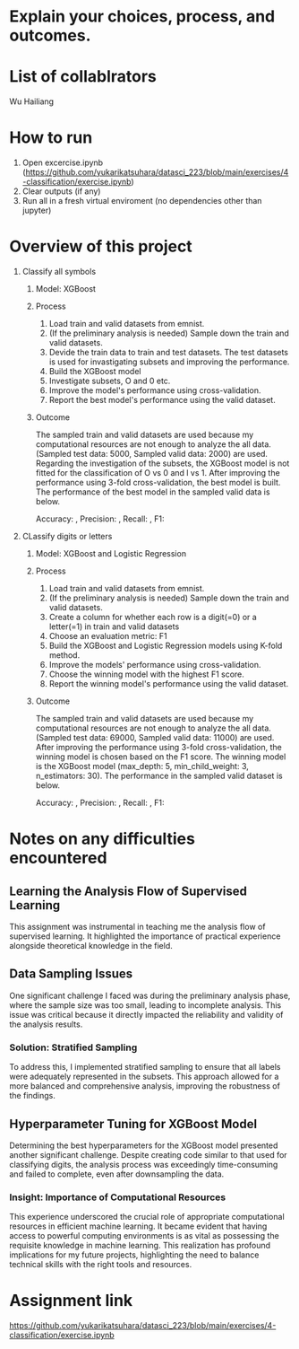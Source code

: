 # Explain your choices, process, and outcomes.
# List of collablrators
Wu Hailiang

# How to run
1. Open excercise.ipynb (https://github.com/yukarikatsuhara/datasci_223/blob/main/exercises/4-classification/exercise.ipynb)
2. Clear outputs (if any)
3. Run all in a fresh virtual enviroment (no dependencies other than jupyter)

# Overview of this project
1. Classify all symbols
    1. Model: XGBoost
    2. Process
        1. Load train and valid datasets from emnist.
        2. (If the preliminary analysis is needed) Sample down the train and valid datasets.
        3. Devide the train data to train and test datasets. The test datasets is used for invastigating subsets and improving the performance.
        4. Build the XGBoost model
        5. Investigate subsets, O and 0 etc.
        6. Improve the model's performance using cross-validation.
        7. Report the best model's performance using the valid dataset.
    3. Outcome

       The sampled train and valid datasets are used because my computational resources are not enough to analyze the all data. (Sampled test data: 5000, Sampled valid data: 2000) are used. Regarding the investigation of the subsets, the XGBoost model is not fitted for the classification of O vs 0 and l vs 1. After improving the performance using 3-fold cross-validation, the best model is built. The performance of the best model in the sampled valid data is below.

       Accuracy: , Precision: , Recall: , F1:

2. CLassify digits or letters
    1. Model: XGBoost and Logistic Regression
    2. Process
        1. Load train and valid datasets from emnist.
        2. (If the preliminary analysis is needed) Sample down the train and valid datasets.
        3. Create a column for whether each row is a digit(=0) or a letter(=1) in train and valid datasets
        3. Choose an evaluation metric: F1
        4. Build the XGBoost and Logistic Regression models using K-fold method.
        5. Improve the models' performance using cross-validation.
        6. Choose the winning model with the highest F1 score.
        7. Report the winning model's performance using the valid dataset.
    3. Outcome

       The sampled train and valid datasets are used because my computational resources are not enough to analyze the all data. (Sampled test data: 69000, Sampled valid data: 11000) are used. After improving the performance using 3-fold cross-validation, the winning model is chosen based on the F1 score. The winning model is the XGBoost model (max_depth: 5, min_child_weight: 3, n_estimators: 30). The performance in the sampled valid dataset is below.

       Accuracy: , Precision: , Recall: , F1:

# Notes on any difficulties encountered
## Learning the Analysis Flow of Supervised Learning
This assignment was instrumental in teaching me the analysis flow of supervised learning. It highlighted the importance of practical experience alongside theoretical knowledge in the field.

## Data Sampling Issues
One significant challenge I faced was during the preliminary analysis phase, where the sample size was too small, leading to incomplete analysis. This issue was critical because it directly impacted the reliability and validity of the analysis results.

### Solution: Stratified Sampling
To address this, I implemented stratified sampling to ensure that all labels were adequately represented in the subsets. This approach allowed for a more balanced and comprehensive analysis, improving the robustness of the findings.

## Hyperparameter Tuning for XGBoost Model
Determining the best hyperparameters for the XGBoost model presented another significant challenge. Despite creating code similar to that used for classifying digits, the analysis process was exceedingly time-consuming and failed to complete, even after downsampling the data.

### Insight: Importance of Computational Resources
This experience underscored the crucial role of appropriate computational resources in efficient machine learning. It became evident that having access to powerful computing environments is as vital as possessing the requisite knowledge in machine learning. This realization has profound implications for my future projects, highlighting the need to balance technical skills with the right tools and resources.

# Assignment link
https://github.com/yukarikatsuhara/datasci_223/blob/main/exercises/4-classification/exercise.ipynb
